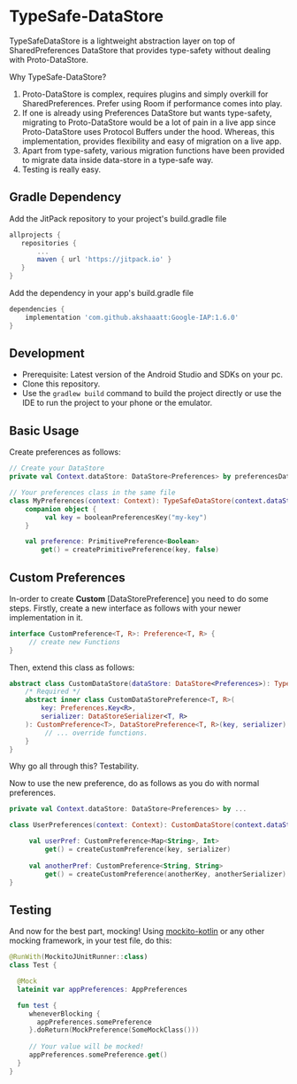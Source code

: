 # TypeSafe-DataStore
 TypeSafeDataStore is a lightweight abstraction layer on top of SharedPreferences DataStore that provides type-safety without dealing with Proto-DataStore. 
  
  Why TypeSafe-DataStore?
  1. Proto-DataStore is complex, requires plugins and simply overkill for SharedPreferences. Prefer using Room if performance comes into play.
  2. If one is already using Preferences DataStore but wants type-safety, migrating to Proto-DataStore would be a lot of pain in a live app since Proto-DataStore uses Protocol Buffers under the hood. Whereas, this implementation, provides flexibility and easy of migration on a live app.
  3. Apart from type-safety, various migration functions have been provided to migrate data inside data-store in a type-safe way.
  4. Testing is really easy.

## Gradle Dependency
 Add the JitPack repository to your project's build.gradle file
 ```gradle
 allprojects {
    repositories {
        ...
        maven { url 'https://jitpack.io' }
    }
 }
 ```
Add the dependency in your app's build.gradle file
```gradle
dependencies {
    implementation 'com.github.akshaaatt:Google-IAP:1.6.0'
}
```
## Development

- Prerequisite: Latest version of the Android Studio and SDKs on your pc.
- Clone this repository.
- Use the `gradlew build` command to build the project directly or use the IDE to run the project to your phone or the emulator.

## Basic Usage
 
Create preferences as follows:
  ```kotlin
  // Create your DataStore
  private val Context.dataStore: DataStore<Preferences> by preferencesDataStore("prefs")

  // Your preferences class in the same file
  class MyPreferences(context: Context): TypeSafeDataStore(context.dataStore)
      companion object {
           val key = booleanPreferencesKey("my-key")
      }
  
      val preference: PrimitivePreference<Boolean>
          get() = createPrimitivePreference(key, false)
  ```
 
## Custom Preferences
 
  In-order to create **Custom** [DataStorePreference] you need to do some steps.
  Firstly, create a new interface as follows with your newer implementation in it.
  ```kotlin
  interface CustomPreference<T, R>: Preference<T, R> {
       // create new Functions
  }
  ```
  Then, extend this class as follows:
  ```kotlin
  abstract class CustomDataStore(dataStore: DataStore<Preferences>): TypeSafeDataStore(dataStore) {
      /* Required */
      abstract inner class CustomDataStorePreference<T, R>(
          key: Preferences.Key<R>,
          serializer: DataStoreSerializer<T, R>
      ): CustomPreference<T>, DataStorePreference<T, R>(key, serializer) {
           // ... override functions.
      }
  }
  ```
  Why go all through this? Testability.
  
  Now to use the new preference, do as follows as you do with normal preferences.
  ```kotlin
  private val Context.dataStore: DataStore<Preferences> by ...
  
  class UserPreferences(context: Context): CustomDataStore(context.dataStore) {
  
       val userPref: CustomPreference<Map<String>, Int>
           get() = createCustomPreference(key, serializer)
       
       val anotherPref: CustomPreference<String, String>
           get() = createCustomPreference(anotherKey, anotherSerializer)
  }
  ```

## Testing

 And now for the best part, mocking! Using [mockito-kotlin](https://github.com/mockito/mockito-kotlin) or any other mocking framework, in your test file, do this:
 ```kotlin
 @RunWith(MockitoJUnitRunner::class)
 class Test {

   @Mock
   lateinit var appPreferences: AppPreferences
 
   fun test {
      wheneverBlocking { 
        appPreferences.somePreference 
      }.doReturn(MockPreference(SomeMockClass()))
   
      // Your value will be mocked!
      appPreferences.somePreference.get()
   }
 }
 ```
